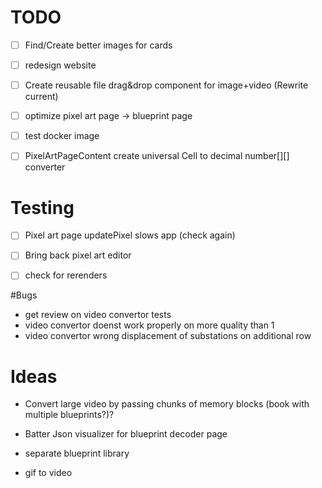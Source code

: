 
# TODO
- [ ] Find/Create better images for cards
- [ ] redesign website
- [ ] Create reusable file drag&drop component for image+video (Rewrite current)

- [ ] optimize pixel art page -> blueprint page
- [ ] test docker image
- [ ] PixelArtPageContent create universal Cell to decimal number\[\]\[\] converter

# Testing
- [ ] Pixel art page updatePixel slows app (check again)
- [ ] Bring back pixel art editor 
- [ ] check for rerenders


#Bugs
- get review on video convertor tests
- video convertor doenst work properly on more quality than 1
- video convertor wrong displacement of substations on additional row



# Ideas
- Convert large video by passing chunks of memory blocks (book with multiple blueprints?)?
- Batter Json visualizer for blueprint decoder page
- separate blueprint library

- gif to video
